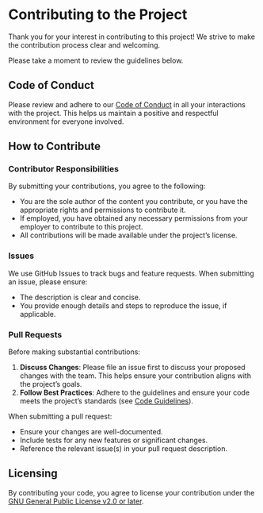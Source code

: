 # Contributing to the Project

Thank you for your interest in contributing to this project! We strive to make the contribution process clear and welcoming.

Please take a moment to review the guidelines below.


## Code of Conduct

Please review and adhere to our [Code of Conduct](CODE_OF_CONDUCT.md) in all your interactions with the project.
This helps us maintain a positive and respectful environment for everyone involved.


## How to Contribute

### Contributor Responsibilities

By submitting your contributions, you agree to the following:
- You are the sole author of the content you contribute, or you have the appropriate rights and permissions to contribute it.
- If employed, you have obtained any necessary permissions from your employer to contribute to this project.
- All contributions will be made available under the project’s license.

### Issues

We use GitHub Issues to track bugs and feature requests. When submitting an issue, please ensure:
- The description is clear and concise.
- You provide enough details and steps to reproduce the issue, if applicable.

### Pull Requests

Before making substantial contributions:
1. **Discuss Changes**: Please file an issue first to discuss your proposed changes with the team. This helps ensure your contribution aligns with the project’s goals.
2. **Follow Best Practices**: Adhere to the guidelines and ensure your code meets the project’s standards (see [Code Guidelines](#code-guidelines)).

When submitting a pull request:
- Ensure your changes are well-documented.
- Include tests for any new features or significant changes.
- Reference the relevant issue(s) in your pull request description.


## Licensing

By contributing your code, you agree to license your contribution under the [GNU General Public License v2.0 or later](LICENSE.txt).
